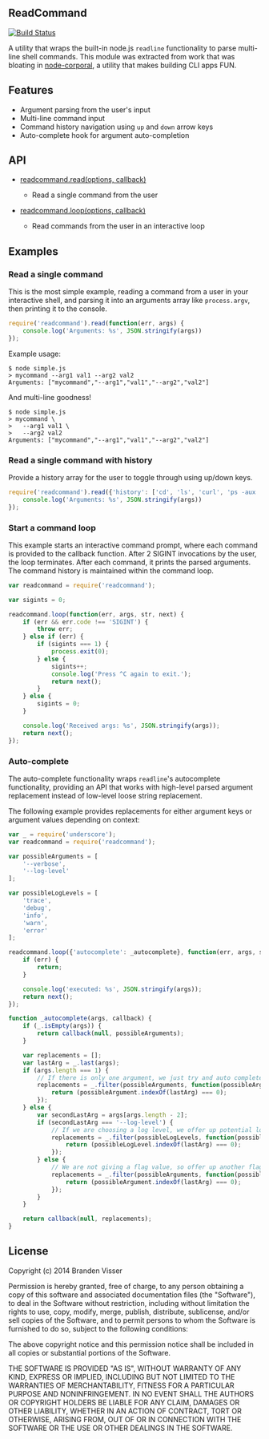 
## ReadCommand

[![Build Status](https://travis-ci.org/mrvisser/node-readcommand.png?branch=master)](https://travis-ci.org/mrvisser/node-readcommand)

A utility that wraps the built-in node.js `readline` functionality to parse multi-line shell commands. This module was extracted from work that was bloating in [node-corporal](https://github.com/mrvisser/node-corporal), a utility that makes building CLI apps FUN.

## Features

* Argument parsing from the user's input
* Multi-line command input
* Command history navigation using `up` and `down` arrow keys
* Auto-complete hook for argument auto-completion

## API

* [readcommand.read(options, callback)](https://github.com/mrvisser/node-readcommand/blob/master/index.js#L54-L80)
    * Read a single command from the user

* [readcommand.loop(options, callback)](https://github.com/mrvisser/node-readcommand/blob/master/index.js#L10-L39)
    * Read commands from the user in an interactive loop

## Examples

### Read a single command

This is the most simple example, reading a command from a user in your interactive shell, and parsing it into an arguments array like `process.argv`, then printing it to the console.

```javascript
require('readcommand').read(function(err, args) {
    console.log('Arguments: %s', JSON.stringify(args))
});
```

Example usage:

```
$ node simple.js
> mycommand --arg1 val1 --arg2 val2
Arguments: ["mycommand","--arg1","val1","--arg2","val2"]
```

And multi-line goodness!

```
$ node simple.js
> mycommand \
>   --arg1 val1 \
>   --arg2 val2
Arguments: ["mycommand","--arg1","val1","--arg2","val2"]
```

### Read a single command with history

Provide a history array for the user to toggle through using up/down keys.

```javascript
require('readcommand').read({'history': ['cd', 'ls', 'curl', 'ps -aux | grep node', 'netstat -r']}, function(err, args) {
    console.log('Arguments: %s', JSON.stringify(args))
});
```

### Start a command loop

This example starts an interactive command prompt, where each command is provided to the callback function. After 2 SIGINT invocations by the user, the loop terminates. After each command, it prints the parsed arguments. The command history is maintained within the command loop.

```javascript
var readcommand = require('readcommand');

var sigints = 0;

readcommand.loop(function(err, args, str, next) {
    if (err && err.code !== 'SIGINT') {
        throw err;
    } else if (err) {
        if (sigints === 1) {
            process.exit(0);
        } else {
            sigints++;
            console.log('Press ^C again to exit.');
            return next();
        }
    } else {
        sigints = 0;
    }

    console.log('Received args: %s', JSON.stringify(args));
    return next();
});
```

### Auto-complete

The auto-complete functionality wraps `readline`'s autocomplete functionality, providing an API that works with high-level parsed argument replacement instead of low-level loose string replacement.

The following example provides replacements for either argument keys or argument values depending on context:

```javascript
var _ = require('underscore');
var readcommand = require('readcommand');

var possibleArguments = [
    '--verbose',
    '--log-level'
];

var possibleLogLevels = [
    'trace',
    'debug',
    'info',
    'warn',
    'error'
];

readcommand.loop({'autocomplete': _autocomplete}, function(err, args, str, next) {
    if (err) {
        return;
    }

    console.log('executed: %s', JSON.stringify(args));
    return next();
});

function _autocomplete(args, callback) {
    if (_.isEmpty(args)) {
        return callback(null, possibleArguments);
    }

    var replacements = [];
    var lastArg = _.last(args);
    if (args.length === 1) {
        // If there is only one argument, we just try and auto complete one of the possible flags
        replacements = _.filter(possibleArguments, function(possibleArgument) {
            return (possibleArgument.indexOf(lastArg) === 0);
        });
    } else {
        var secondLastArg = args[args.length - 2];
        if (secondLastArg === '--log-level') {
            // If we are choosing a log level, we offer up potential log levels for the value
            replacements = _.filter(possibleLogLevels, function(possibleLogLevel) {
                return (possibleLogLevel.indexOf(lastArg) === 0);
            });
        } else {
            // We are not giving a flag value, so offer up another flag
            replacements = _.filter(possibleArguments, function(possibleArgument) {
                return (possibleArgument.indexOf(lastArg) === 0);
            });
        }
    }

    return callback(null, replacements);
}
```

## License

Copyright (c) 2014 Branden Visser

Permission is hereby granted, free of charge, to any person obtaining a copy of this software and associated documentation files (the "Software"), to deal in the Software without restriction, including without limitation the rights to use, copy, modify, merge, publish, distribute, sublicense, and/or sell copies of the Software, and to permit persons to whom the Software is furnished to do so, subject to the following conditions:

The above copyright notice and this permission notice shall be included in all copies or substantial portions of the Software.

THE SOFTWARE IS PROVIDED "AS IS", WITHOUT WARRANTY OF ANY KIND, EXPRESS OR IMPLIED, INCLUDING BUT NOT LIMITED TO THE WARRANTIES OF MERCHANTABILITY, FITNESS FOR A PARTICULAR PURPOSE AND NONINFRINGEMENT. IN NO EVENT SHALL THE AUTHORS OR COPYRIGHT HOLDERS BE LIABLE FOR ANY CLAIM, DAMAGES OR OTHER LIABILITY, WHETHER IN AN ACTION OF CONTRACT, TORT OR OTHERWISE, ARISING FROM, OUT OF OR IN CONNECTION WITH THE SOFTWARE OR THE USE OR OTHER DEALINGS IN THE SOFTWARE.
